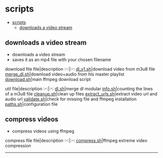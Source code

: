 # scripts

- [scripts](#scripts)
  - [downloads a video stream](#downloads-a-video-stream)

## downloads a video stream
- downloads a video stream
- saves it as an mp4 file with your chosen filename

download file
file|description
:-:|:-:
[dl_v1.sh](./download_stream/dl_v1.sh)|download video from m3u8 file
[merge_dl.sh](./download_stream/merge_dl.sh)|download video+audio from hls master playlist
[download.sh](./download_stream/lib/download.sh)|main ffmpeg download script


util
file|description
:-:|:-:
[dl.sh](./download_stream/dl.sh)|merge dl modular
[info.sh](./download_stream/info.sh)|counting the lines of a m3u8 file
[cleanup.sh](./download_stream/lib/cleanup.sh)|clean up files
[extract_urls.sh](./download_stream/lib/extract_urls.sh)|extract video url and audio url
[validate.sh](./download_stream/lib/validate.sh)|check for missing file and ffmpeg installation
[paths.sh](./download_stream/config/paths.sh)|configuration file

<!--
older version
file|description
:-:|:-:
-->


## compress videos
- compress videos using ffmpeg

compress file
file|description
:-:|:-:
[compress.sh](./compress_videos/compress.sh)|ffmpeg extreme video compression
<!--
- includes safety checks to prevent errors
-->
<hr/>

<!--
<details>
<summary></summary>

### 
#### 

</details>
<hr/>
-->

